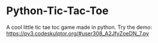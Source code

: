 # Python-Tic-Tac-Toe
A cool little tic tae toc game made in python.
Try the demo: https://py3.codeskulptor.org/#user308_A2JfyZoeDN_7.py
